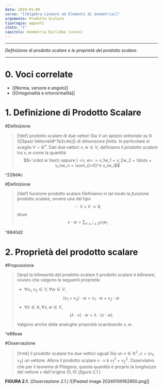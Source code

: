 ```yaml
---
data: 2024-01-09
corso: "[[Algebra Lineare ed Elementi di Geometria]]"
argomento: Prodotto Scalare
tipologia: appunti
stato: "1"
capitolo: Geometria Euclidea (cenni)
---
```

- - -
*Definizione di prodotto scalare e le proprietà del prodotto scalare.*
- - -
# 0. Voci correlate
- [[Norma, versore e angolo]]
- [[Ortogonalità e ortonormalità]]
# 1. Definizione di Prodotto Scalare
#Definizione 
> [!def] prodotto scalare di due vettori
> Sia $V$ un *spazio vettoriale su $\mathbb{R}$* ([[Spazi Vettoriali#^7e2c4e]]) di *dimensione finita*.
> In particolare si sceglie $V = \mathbb{R}^n$.
> Dati due vettori $v, w \in V$, definiamo il *prodotto scalare* tra $v, w$ come la quantità
> $$v \cdot w \text{ oppure } <v, w> := v_1w_1 + v_2w_2 + \ldots + v_nw_n = \sum_{i=0}^n v_iw_i$$

^228d4c

#Definizione 
> [!def] funzione prodotto scalare
> Definiamo in tal modo la *funzione* prodotto scalare, ovvero una del tipo
> $$\boldsymbol{\cdot} : V \times V \longrightarrow \mathbb{R}$$
> dove $$v \cdot w = \sum_{n \leq i \leq 0}v_iw_i$$

^8840d2

# 2. Proprietà del prodotto scalare
#Proposizione 
> [!prp] la bilinearità del prodotto scalare
> Il prodotto scalare è *bilineare*, ovvero che valgono le seguenti proprietà:
> - $\forall v_1, v_2 \in V, \forall w \in V$, 
>   $$(v_1+v_2)\cdot w = v_1 \cdot w + v_2 \cdot w$$
>  - $\forall \lambda \in \mathbb{R}, \forall v,w \in V$, 
>  $$(\lambda \cdot v)\cdot w = \lambda \cdot (v \cdot w)$$
>  
>  Valgono anche delle analoghe proprietà scambiando $v, w$.

^e88eae


#Osservazione 
> [!rmk] il prodotto scalare tra due vettori uguali
> Sia un $v \in \mathbb{R^2}, v=(v_1, v_2)$ un vettore.
> Allora il prodotto scalare $v \cdot v$ è $v_1^2+v_2^2$.
> Osserviamo che per il *teorema di Pitagora*, questa quantità è proprio la *lunghezza* del vettore $v$ dall'origine $(0,0)$ (*figura 2.1.*)

**FIGURA 2.1.** (*Osservazione 2.1.*)
![[Pasted image 20240109162950.png]]